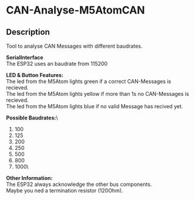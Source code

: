 # CAN-Analyse-M5AtomCAN

## Description
Tool to analyse CAN Messages with different baudrates.

**SerialInterface**\
The ESP32 uses an baudrate from 115200

**LED & Button Features:**\
The led from the M5Atom lights green if a correct CAN-Messages is recieved.\
The led from the M5Atom lights yellow if more than 1s no CAN-Messages is recieved.\
The led from the M5Atom lights blue if no valid Message has recived yet.

**Possible Baudrates:**\
1. 100
2. 125
3. 200
4. 250
5. 500
6. 800
7. 1000\

**Other Information:**\
The ESP32 always acknowledge the other bus components.\
Maybe you ned a termination resistor (120Ohm).
